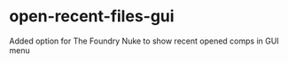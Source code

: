 # open-recent-files-gui
 Added option for The Foundry Nuke to show recent opened comps in GUI menu

 
